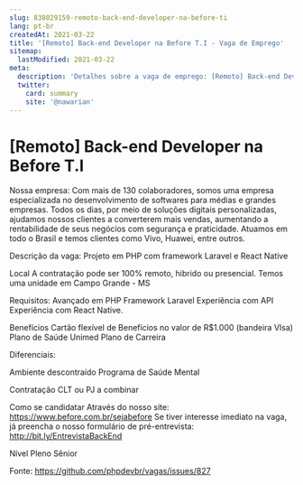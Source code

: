 ```yaml
---
slug: 838029159-remoto-back-end-developer-na-before-ti
lang: pt-br
createdAt: 2021-03-22
title: '[Remoto] Back-end Developer na Before T.I - Vaga de Emprego'
sitemap:
  lastModified: 2021-03-22
meta:
  description: 'Detalhes sobre a vaga de emprego: [Remoto] Back-end Developer na Before T.I'
  twitter:
    card: summary
    site: '@nawarian'
---
```


# [Remoto] Back-end Developer na Before T.I

Nossa empresa:
Com mais de 130 colaboradores, somos uma empresa especializada no desenvolvimento de softwares para médias e grandes empresas. Todos os dias, por meio de soluções digitais personalizadas, ajudamos nossos clientes a converterem mais vendas, aumentando a rentabilidade de seus negócios com segurança e praticidade. Atuamos em todo o Brasil e temos clientes como Vivo, Huawei, entre outros.

Descrição da vaga:
Projeto em PHP com framework Laravel e React Native

Local
A contratação pode ser 100% remoto, hibrido ou presencial. Temos uma unidade em Campo Grande - MS

Requisitos:
Avançado em PHP
Framework Laravel
Experiência com API
Experiência com React Native.

Benefícios
Cartão flexível de Benefícios no valor de R$1.000 (bandeira VIsa)
Plano de Saúde Unimed
Plano de Carreira

Diferenciais:

Ambiente descontraído
Programa de Saúde Mental

Contratação
CLT ou PJ a combinar

Como se candidatar
Através do nosso site: https://www.before.com.br/sejabefore
Se tiver interesse imediato na vaga, já preencha o nosso formulário de pré-entrevista:
http://bit.ly/EntrevistaBackEnd

Nível
Pleno
Sênior

Fonte: https://github.com/phpdevbr/vagas/issues/827
